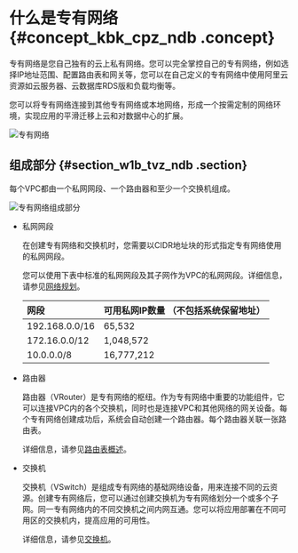 # 什么是专有网络 {#concept_kbk_cpz_ndb .concept}

专有网络是您自己独有的云上私有网络。您可以完全掌控自己的专有网络，例如选择IP地址范围、配置路由表和网关等，您可以在自己定义的专有网络中使用阿里云资源如云服务器、云数据库RDS版和负载均衡等。

  

您可以将专有网络连接到其他专有网络或本地网络，形成一个按需定制的网络环境，实现应用的平滑迁移上云和对数据中心的扩展。

![专有网络](http://static-aliyun-doc.oss-cn-hangzhou.aliyuncs.com/assets/img/2427/1566269676805_zh-CN.png)

## 组成部分 {#section_w1b_tvz_ndb .section}

每个VPC都由一个私网网段、一个路由器和至少一个交换机组成。

![专有网络组成部分](http://static-aliyun-doc.oss-cn-hangzhou.aliyuncs.com/assets/img/2427/15662696772749_zh-CN.png)

-   私网网段

    在创建专有网络和交换机时，您需要以CIDR地址块的形式指定专有网络使用的私网网段。

    您可以使用下表中标准的私网网段及其子网作为VPC的私网网段。详细信息，请参见[网络规划](../../../../cn.zh-CN/快速入门/网络规划.md#)。

    |网段|可用私网IP数量 （不包括系统保留地址）|
    |:-|:-------------------|
    |192.168.0.0/16|65,532|
    |172.16.0.0/12|1,048,572|
    |10.0.0.0/8|16,777,212|

-   路由器

    路由器（VRouter）是专有网络的枢纽。作为专有网络中重要的功能组件，它可以连接VPC内的各个交换机，同时也是连接VPC和其他网络的网关设备。每个专有网络创建成功后，系统会自动创建一个路由器。每个路由器关联一张路由表。

    详细信息，请参见[路由表概述](../../../../cn.zh-CN/用户指南/路由/路由表概述.md#)。

-   交换机

    交换机（VSwitch）是组成专有网络的基础网络设备，用来连接不同的云资源。创建专有网络后，您可以通过创建交换机为专有网络划分一个或多个子网。同一专有网络内的不同交换机之间内网互通。您可以将应用部署在不同可用区的交换机内，提高应用的可用性。

    详细信息，请参见[交换机](../../../../cn.zh-CN/用户指南/专有网络和子网/创建交换机.md#)。



